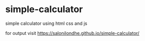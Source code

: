 # simple-calculator
simple calculator using html css and js
 
 for output visit https://salonilondhe.github.io/simple-calculator/
